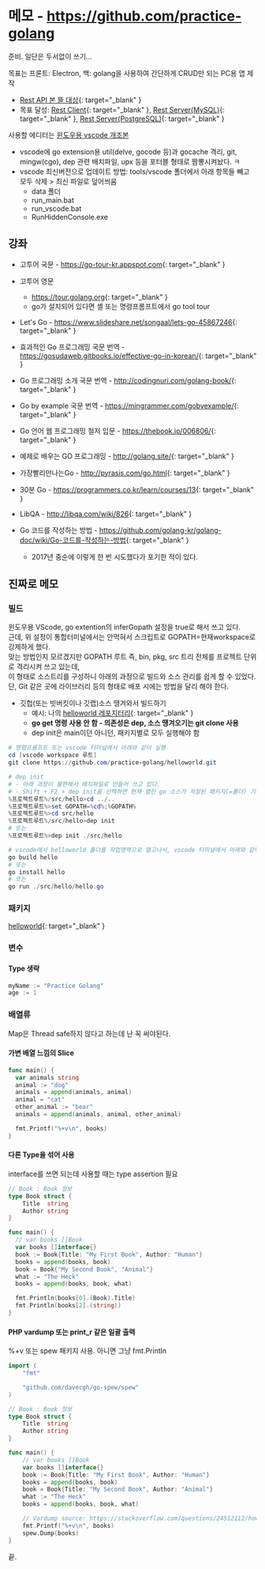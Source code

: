 # 메모 - https://github.com/practice-golang
준비. 일단은 두서없이 쓰기...  

목표는 프론트: Electron, 백: golang을 사용하여 간단하게 CRUD만 되는 PC용 앱 제작
- [Rest API 본 뜰 대상](http://www.insiderclub.org/module/go/SlimFrameworkAPI){: target="_blank" }  
- 목표 달성: [Rest Client](https://github.com/practice-golang/rest-electron){: target="_blank" }, [Rest Server(MySQL)](https://github.com/practice-golang/rest-ql-crud){: target="_blank" }, [Rest Server(PostgreSQL)](https://github.com/practice-golang/rest-pgsql-crud){: target="_blank" }  

사용할 에디터는 [윈도우용 vscode 개조본](http://enjoytools.net/xe/board_vngc57/8978)  
* vscode에 go extension용 util(delve, gocode 등)과 gocache 격리, git, mingw(cgo), dep 관련 배치파일, upx 등을 포터블 형태로 짬뽕시켜놨다. ㅋ
* vscode 최신버전으로 업데이트 방법: tools/vscode 폴더에서 아래 항목들 빼고 모두 삭제 > 최신 파일로 덮어씌움
  * data 폴더
  * run_main.bat
  * run_vscode.bat
  * RunHiddenConsole.exe

## 강좌
* 고투어 국문 - <https://go-tour-kr.appspot.com>{: target="_blank" }
* 고투어 영문
  * <https://tour.golang.org>{: target="_blank" }
  * go가 설치되어 있다면 셸 또는 명령프롬프트에서 go tool tour

* Let's Go - <https://www.slideshare.net/songaal/lets-go-45867246>{: target="_blank" }
* 효과적인 Go 프로그래밍 국문 번역 - <https://gosudaweb.gitbooks.io/effective-go-in-korean/>{: target="_blank" }
* Go 프로그래밍 소개 국문 번역 - <http://codingnuri.com/golang-book/>{: target="_blank" }
* Go by example 국문 번역 - <https://mingrammer.com/gobyexample/>{: target="_blank" }
* Go 언어 웹 프로그래밍 철저 입문 - <https://thebook.io/006806/>{: target="_blank" }
* 예제로 배우는 GO 프로그래밍 - <http://golang.site/>{: target="_blank" }
* 가장빨리만나는Go - <http://pyrasis.com/go.html>{: target="_blank" }
* 30분 Go - <https://programmers.co.kr/learn/courses/13>{: target="_blank" }  
* LibQA - <http://libqa.com/wiki/826>{: target="_blank" }  
  
* Go 코드를 작성하는 방법 - <https://github.com/golang-kr/golang-doc/wiki/Go-코드를-작성하는-방법>{: target="_blank" }
  * 2017년 중순에 이렇게 한 번 시도했다가 포기한 적이 있다.

## 진짜로 메모
### 빌드
윈도우용 VScode, go extention의 inferGopath 설정을 true로 해서 쓰고 있다.  
근데, 위 설정이 통합터미널에서는 안먹혀서 스크립트로 GOPATH=현재workspace로 강제하게 했다.  
맞는 방법인지 모르겠지만 GOPATH 루트 즉, bin, pkg, src 트리 전체를 프로젝트 단위로 격리시켜 쓰고 있는데,  
이 형태로 소스트리를 구성하니 아래의 과정으로 빌드와 소스 관리를 쉽게 할 수 있었다.  
단, Git 같은 곳에 라이브러리 등의 형태로 배포 시에는 방법을 달리 해야 한다.
* 깃헙(또는 빗버킷이나 깃랩)소스 땡겨와서 빌드하기
  * 예시: 나의 [helloworld 레포지터리](https://github.com/practice-golang/helloworld){: target="_blank" }
  * **go get 명령 사용 안 함 - 의존성은 dep, 소스 땡겨오기는 git clone 사용**
  * dep init은 main이던 아니던, 패키지별로 모두 실행해야 함  

```powershell
# 명령프롬프트 또는 vscode 터미널에서 아래와 같이 실행
cd [vscode workspace 루트]
git clone https://github.com/practice-golang/helloworld.git

# dep init
# - 아래 과정이 불편해서 배치파일로 만들어 쓰고 있다.
# - Shift + F2 > dep init을 선택하면 현재 열린 go 소스가 저장된 패키지(=폴더) 기준으로 의존 패키지를 다운로드해준다.
%프로젝트루트%/src/hello>cd ../..
%프로젝트루트%>set GOPATH=%cd%;%GOPATH%
%프로젝트루트%>cd src/hello
%프로젝트루트%/src/hello>dep init
# 또는
%프로젝트루트%>dep init ./src/hello

# vscode에서 helloworld 폴더를 작업영역으로 열고나서, vscode 터미널에서 아래와 같이 실행
go build hello
# 또는
go install hello
# 또는
go run ./src/hello/hello.go
```

### 패키지
[helloworld](https://github.com/practice-golang/helloworld){: target="_blank" }

### 변수
#### Type 생략
```go
myName := "Practice Golang"
age := 1
```

### 배열류
Map은 Thread safe하지 않다고 하는데 난 꼭 써야된다.
#### 가변 배열 느낌의 Slice
```go
func main() {
  var animals string
  animal := "dog"
  animals = append(animals, animal)
  animal = "cat"
  other_animal := "bear"
  animals = append(animals, animal, other_animal)

  fmt.Printf("%+v\n", books)
}
```

#### 다른 Type을 섞어 사용
interface를 쓰면 되는데 사용할 때는 type assertion 필요
```go
// Book : Book 정보
type Book struct {
	Title  string
	Author string
}

func main() {
  // var books []Book
  var books []interface{}
  book := Book{Title: "My First Book", Author: "Human"}
  books = append(books, book)
  book = Book{"My Second Book", "Animal"}
  what := "The Heck"
  books = append(books, book, what)

  fmt.Println(books[0].(Book).Title)
  fmt.Println(books[2].(string))
}
```

#### PHP vardump 또는 print_r 같은 일괄 출력
%+v 또는 spew 패키지 사용. 아니면 그냥 fmt.Println

```go
import (
	"fmt"

	"github.com/davecgh/go-spew/spew"
)

// Book : Book 정보
type Book struct {
	Title  string
	Author string
}

func main() {
	// var books []Book
	var books []interface{}
	book := Book{Title: "My First Book", Author: "Human"}
	books = append(books, book)
	book = Book{Title: "My Second Book", Author: "Animal"}
	what := "The Heck"
	books = append(books, book, what)

	// Vardump source: https://stackoverflow.com/questions/24512112/how-to-print-struct-variables-in-console
	fmt.Printf("%+v\n", books)
	spew.Dump(books)
}
```

끝.
